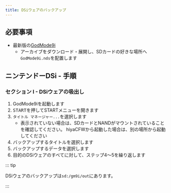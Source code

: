```yaml
---
title: DSiウェアのバックアップ
---
```


## 必要事項
- 最新版の[GodMode9i](https://github.com/RocketRobz/godmode9i/releases)
    - アーカイブをダウンロード・展開し、SDカードの好きな場所へ`GodMode9i.nds`を配置します

## ニンテンドーDSi - 手順

### セクション I - DSiウェアの吸出し
1. GodMode9iを起動します
1. <kbd>START</kbd>を押してSTARTメニューを開きます
1. `タイトル マネージャー...`を選択します
    - 表示されていない場合は、SDカードとNANDがマウントされていることを確認してください。 hiyaCFWから起動した場合は、別の場所から起動してください
1. バックアップするタイトルを選択します
1. バックアップするデータを選択します
1. 目的のDSiウェアのすべてに対して、ステップ4〜5を繰り返します

::: tip

DSiウェアのバックアップは`sd:/gm9i/out`にあります。

:::
